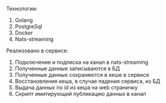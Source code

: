 Технологии:
1.  Golang
2.  PostgreSql
3.  Docker
4.  Nats-streaming

Реализовано в сервисе: 
1.  Подключение и подписка на канал в nats-streaming 
2.	Полученные данные записываются в БД
3.	Полученные данные сохраняются в кеше в сервисе 
4.	Восстановления кеша, в случае падения сервиса, из БД 
5.	Выдача данных по id из кеша на web страничку
6.	Скрипт имитирующий публикацию данных в канал
